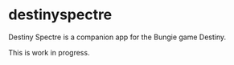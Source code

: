 # destinyspectre
Destiny Spectre is a companion app for the Bungie game Destiny.

This is work in progress.
